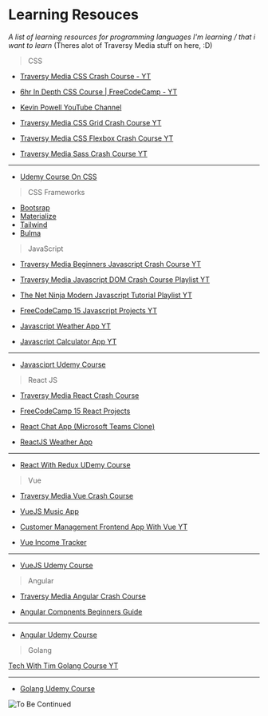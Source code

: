 # **Learning Resouces**

_A list of learning resources for programming languages I'm learning / that i want to learn_ (Theres alot of Traversy Media stuff on here, :D)

> CSS

- [Traversy Media CSS Crash Course - YT](https://www.youtube.com/watch?v=yfoY53QXEnI)

- [6hr In Depth CSS Course | FreeCodeCamp - YT](https://www.youtube.com/watch?v=1Rs2ND1ryYc)

- [Kevin Powell YouTube Channel](https://www.youtube.com/user/KepowOb)

- [Traversy Media CSS Grid Crash Course YT](https://www.youtube.com/watch?v=jV8B24rSN5o)

- [Traversy Media CSS Flexbox Crash Course YT](https://www.youtube.com/watch?v=JJSoEo8JSnc)

- [Traversy Media Sass Crash Course YT](https://i.ytimg.com/an_webp/nu5mdN2JIwM/mqdefault_6s.webp?du=3000&sqp=CLyWi4IG&rs=AOn4CLDQc1RldasEU9eLlLmXaUtuL5IiRg)

---

- [Udemy Course On CSS](https://www.udemy.com/course/css-the-complete-guide-incl-flexbox-grid-sass/)

> CSS Frameworks

- [Bootsrap](https://getbootstrap.com/)
- [Materialize](https://materializecss.com/)
- [Tailwind](https://tailwindcss.com/)
- [Bulma](https://bulma.io/)

> JavaScript

- [Traversy Media Beginners Javascript Crash Course YT](https://www.youtube.com/watch?v=hdI2bqOjy3c&t=1134s)

- [Traversy Media Javascript DOM Crash Course Playlist YT](https://www.youtube.com/playlist?list=PLWrdF35wo-ISLXL9R7khxtpZ17jCsmeiv)

- [The Net Ninja Modern Javascript Tutorial Playlist YT](https://www.youtube.com/playlist?list=PL4cUxeGkcC9haFPT7J25Q9GRB_ZkFrQAc)

- [FreeCodeCamp 15 Javascript Projects YT](https://i.ytimg.com/an_webp/3PHXvlpOkf4/mqdefault_6s.webp?du=3000&sqp=CKymi4IG&rs=AOn4CLB0ebD-6PDqigF_gk4O-WBCN9AUkQ)

- [Javascript Weather App YT](https://www.youtube.com/watch?v=wPElVpR1rwA)

- [Javascript Calculator App YT](https://www.youtube.com/watch?v=j59qQ7YWLxw)

---

- [Javasciprt Udemy Course](https://www.udemy.com/course/modern-javascript-from-the-beginning/)

> React JS

- [Traversy Media React Crash Course](https://www.youtube.com/watch?v=w7ejDZ8SWv8)

- [FreeCodeCamp 15 React Projects](https://www.youtube.com/watch?v=a_7Z7C_JCyo)

- [React Chat App (Microsoft Teams Clone)](https://i.ytimg.com/an_webp/jcOKU9f86XE/mqdefault_6s.webp?du=3000&sqp=CJK4i4IG&rs=AOn4CLCHNIFP7x0I-wlcFJgdW3SNCPAJuQ)

- [ReactJS Weather App](https://www.youtube.com/watch?v=GuA0_Z1llYU)

---

- [React With Redux UDemy Course](https://www.udemy.com/course/react-redux/)

> Vue

- [Traversy Media Vue Crash Course](https://www.youtube.com/watch?v=qZXt1Aom3Cs)

- [VueJS Music App](https://www.youtube.com/watch?v=BPyniDJ5QOQ)

- [Customer Management Frontend App With Vue YT](https://www.youtube.com/watch?v=IUgstalu6zo)

- [Vue Income Tracker](https://www.youtube.com/watch?v=AjV7k7t78Ik)

---

- [VueJS Udemy Course](https://www.udemy.com/course/vuejs-2-the-complete-guide/)

> Angular

- [Traversy Media Angular Crash Course](https://www.youtube.com/watch?v=Fdf5aTYRW0E)

- [Angular Compnents Beginners Guide](https://www.youtube.com/watch?v=23o0evRtrFI)

---

- [Angular Udemy Course](https://www.udemy.com/course/angular-4-front-to-back/)

> Golang

[Tech With Tim Golang Course YT](https://www.youtube.com/playlist?list=PLzMcBGfZo4-mtY_SE3HuzQJzuj4VlUG0q)

---

- [Golang Udemy Course](https://www.udemy.com/course/go-the-complete-developers-guide/)

![To Be Continued](https://s3.amazonaws.com/files.d20.io/images/7293115/DOpbPrOZfRmqLeQqTfySNw/med.png?1421991986)
